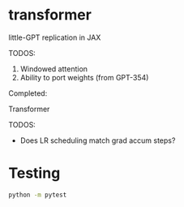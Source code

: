 # transformer

little-GPT replication in JAX

TODOS:
1. Windowed attention 
2. Ability to port weights (from GPT-354)

Completed:

Transformer


TODOS: 
- Does LR scheduling match grad accum steps?

# Testing

```bash 
python -m pytest
```